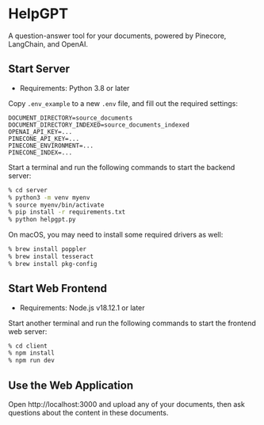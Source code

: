 # HelpGPT

A question-answer tool for your documents, powered by Pinecore, LangChain, and OpenAI.

## Start Server

* Requirements: Python 3.8 or later

Copy `.env_example` to a new `.env` file, and fill out the required settings:

```
DOCUMENT_DIRECTORY=source_documents
DOCUMENT_DIRECTORY_INDEXED=source_documents_indexed
OPENAI_API_KEY=...
PINECONE_API_KEY=...
PINECONE_ENVIRONMENT=...
PINECONE_INDEX=...
```

Start a terminal and run the following commands to start the backend server:

```bash
% cd server
% python3 -m venv myenv
% source myenv/bin/activate
% pip install -r requirements.txt
% python helpgpt.py
```

On macOS, you may need to install some required drivers as well:

```bash
% brew install poppler
% brew install tesseract
% brew install pkg-config
```

## Start Web Frontend

* Requirements: Node.js v18.12.1 or later

Start another terminal and run the following commands to start the frontend web server:

```bash
% cd client
% npm install
% npm run dev
```

## Use the Web Application

Open http://localhost:3000 and upload any of your documents, then ask questions about the content in these documents.
